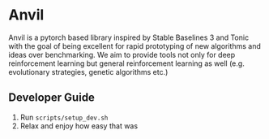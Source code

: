 # Anvil
Anvil is a pytorch based library inspired by Stable Baselines 3 and Tonic with the goal of being excellent for rapid prototyping of new algorithms and ideas over benchmarking. We aim to provide tools not only for deep reinforcement learning but general reinforcement learning as well (e.g. evolutionary strategies, genetic algorithms etc.)

## Developer Guide
1. Run `scripts/setup_dev.sh`
2. Relax and enjoy how easy that was 
